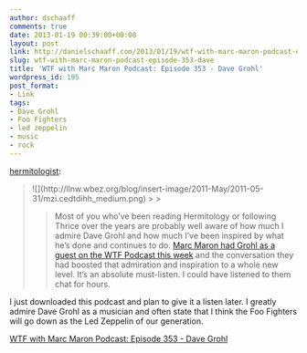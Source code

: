 ```yaml
---
author: dschaaff
comments: true
date: 2013-01-19 00:39:00+00:00
layout: post
link: http://danielschaaff.com/2013/01/19/wtf-with-marc-maron-podcast-episode-353-dave/
slug: wtf-with-marc-maron-podcast-episode-353-dave
title: 'WTF with Marc Maron Podcast: Episode 353 - Dave Grohl'
wordpress_id: 195
post_format:
- Link
tags:
- Dave Grohl
- Foo Fighters
- led zeppelin
- music
- rock
---
```


[hermitologist](http://hermitology.com/post/40860260712/wtf-with-marc-maron-podcast-episode-353-dave-grohl):





<blockquote>![](http://llnw.wbez.org/blog/insert-image/2011-May/2011-05-31/mzi.cedtdihh_medium.png)
> 
> 

> 
> Most of you who’ve been reading Hermitology or following Thrice over the years are probably well aware of how much I admire Dave Grohl and how much I’ve been inspired by what he’s done and continues to do. [Marc Maron had Grohl as a guest on the WTF Podcast this week](http://wtfpod.libsyn.com/episode-353-dave-grohl) and the conversation they had boosted that admiration and inspiration to a whole new level. It’s an absolute must-listen. I could have listened to them chat for hours. 
> 
> </blockquote>





I just downloaded this podcast and plan to give it a listen later. I greatly admire Dave Grohl as a musician and often state that I think the Foo Fighters will go down as the Led Zeppelin of our generation.

  
[WTF with Marc Maron Podcast: Episode 353 - Dave Grohl](http://wtfpod.libsyn.com/episode-353-dave-grohl)
